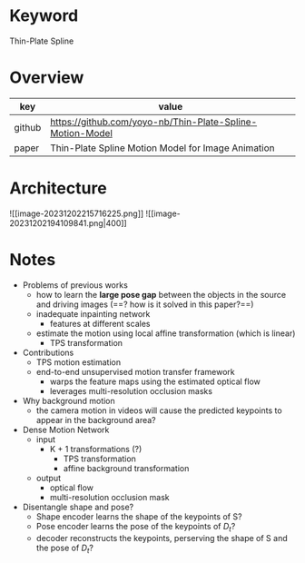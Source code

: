 # Keyword

Thin-Plate Spline
# Overview

| key            | value                                                                              |
| ------------ | ------------------------------------------------------------------------------ |
| github       | https://github.com/yoyo-nb/Thin-Plate-Spline-Motion-Model |
| paper        | Thin-Plate Spline Motion Model for Image Animation |
# Architecture

![[image-20231202215716225.png]]
![[image-20231202194109841.png|400]]
# Notes

- Problems of previous works
	- how to learn the __large pose gap__ between the objects in the source and driving images (==? how is it solved in this paper?==)
	- inadequate inpainting network
		- features at different scales
	- estimate the motion using local affine transformation (which is linear)
		- TPS transformation
- Contributions
	- TPS motion estimation
	- end-to-end unsupervised motion transfer framework
		- warps the feature maps using the estimated optical flow
		- leverages multi-resolution occlusion masks
- Why background motion
	- the camera motion in videos will cause the predicted keypoints to appear in the background area?
- Dense Motion Network
	- input
		- K + 1 transformations (?)
			- TPS transformation
			- affine background transformation
	- output
		- optical flow
		- multi-resolution occlusion mask
- Disentangle shape and pose?
	- Shape encoder learns the shape of the keypoints of S?
	- Pose encoder learns the pose of the keypoints of $D_t$?
	- decoder reconstructs the keypoints, perserving the shape of S and the pose of $D_t$?